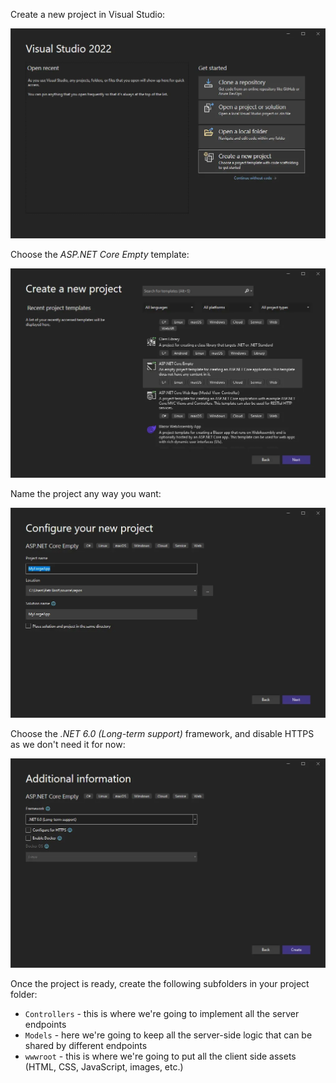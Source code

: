 Create a new project in Visual Studio:

![Create a new project](create-project.webp)

Choose the _ASP.NET Core Empty_ template:

![Choose a template](choose-template.webp)

Name the project any way you want:

![Configure project](configure-project.webp)

Choose the _.NET 6.0 (Long-term support)_ framework, and disable HTTPS as we don't need it for now:

![Additional information](additional-info.webp)

Once the project is ready, create the following subfolders in your project folder:

- `Controllers` - this is where we're going to implement all the server endpoints
- `Models` - here we're going to keep all the server-side logic that can be shared by different endpoints
- `wwwroot` - this is where we're going to put all the client side assets (HTML, CSS, JavaScript, images, etc.)
